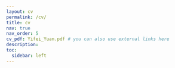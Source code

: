 ```yaml
---
layout: cv
permalink: /cv/
title: cv
nav: true
nav_order: 5
cv_pdf: Yifei_Yuan.pdf # you can also use external links here
description: 
toc:
  sidebar: left
---
```

